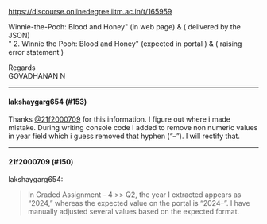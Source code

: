 https://discourse.onlinedegree.iitm.ac.in/t/165959

Winnie-the-Pooh: Blood and Honey" (in web page) &amp; ( delivered by the JSON)<br/>
" 2. Winnie the Pooh: Blood and Honey" (expected in portal ) &amp; ( raising error statement )</p>
<p>Regards<br/>
GOVADHANAN N</p><hr>

<h4>lakshaygarg654 (#153)</h4>
<p>Thanks <a class="mention" href="/u/21f2000709">@21f2000709</a> for this information. I figure out where i made mistake. During writing console code I added to remove non numeric values in year field which i guess removed that hyphen (“–”). I will rectify that.</p><hr>

<h4>21f2000709 (#150)</h4>
<aside class="quote group-ds-students" data-post="148" data-topic="165959" data-username="lakshaygarg654">
<div class="title">
<div class="quote-controls"></div>
 lakshaygarg654:</div>
<blockquote>
<p>In Graded Assignment - 4 &gt;&gt; Q2, the year I extracted appears as “2024,” whereas the expected value on the portal is “2024–”. I have manually adjusted several values based on the expected format.